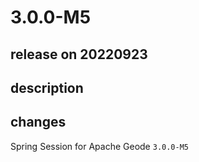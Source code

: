 # 3.0.0-M5

## release on 20220923

## description

## changes

Spring Session for Apache Geode <code>3.0.0-M5</code>

